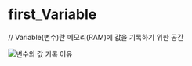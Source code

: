 # first_Variable

// Variable(변수)란 메모리(RAM)에 값을 기록하기 위한 공간

![변수의 값 기록 이유](https://user-images.githubusercontent.com/107044598/177487819-930b6132-acc3-4aa2-90e4-30be181b3b90.jpg)
